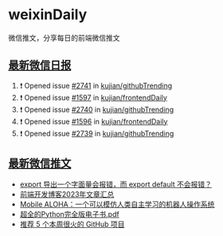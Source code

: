 # weixinDaily
微信推文，分享每日的前端微信推文

## [最新微信日报](https://github.com/kujian/weixinDaily/issues)

<!--START_SECTION:activity-->
1. ❗ Opened issue [#2741](https://github.com/kujian/githubTrending/issues/2741) in [kujian/githubTrending](https://github.com/kujian/githubTrending)
2. ❗ Opened issue [#1597](https://github.com/kujian/frontendDaily/issues/1597) in [kujian/frontendDaily](https://github.com/kujian/frontendDaily)
3. ❗ Opened issue [#2740](https://github.com/kujian/githubTrending/issues/2740) in [kujian/githubTrending](https://github.com/kujian/githubTrending)
4. ❗ Opened issue [#1596](https://github.com/kujian/frontendDaily/issues/1596) in [kujian/frontendDaily](https://github.com/kujian/frontendDaily)
5. ❗ Opened issue [#2739](https://github.com/kujian/githubTrending/issues/2739) in [kujian/githubTrending](https://github.com/kujian/githubTrending)
<!--END_SECTION:activity-->


## [最新微信推文](https://weixin.qdkfweb.cn/)

<!-- BLOG-POST-LIST:START -->
- [export 导出一个字面量会报错，而 export default 不会报错？](https://weixin.qdkfweb.cn/39177.html)
- [前端开发博客2023年文章汇总](https://weixin.qdkfweb.cn/39076.html)
- [Mobile ALOHA：一个可以模仿人类自主学习的机器人操作系统](https://weixin.qdkfweb.cn/39148.html)
- [超全的Python完全版电子书.pdf](https://weixin.qdkfweb.cn/39121.html)
- [推荐 5 个本周很火的 GitHub 项目](https://weixin.qdkfweb.cn/39118.html)
<!-- BLOG-POST-LIST:END -->
